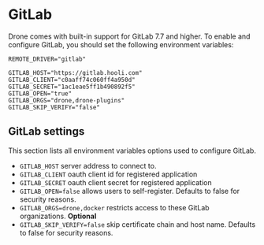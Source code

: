 # GitLab

Drone comes with built-in support for GitLab 7.7 and higher. To enable and configure GitLab, you should set the following environment variables:

```
REMOTE_DRIVER="gitlab"

GITLAB_HOST="https://gitlab.hooli.com"
GITLAB_CLIENT="c0aaff74c060ff4a950d"
GITLAB_SECRET="1ac1eae5ff1b490892f5"
GITLAB_OPEN="true"
GITLAB_ORGS="drone,drone-plugins"
GITLAB_SKIP_VERIFY="false"
```

## GitLab settings

This section lists all environment variables options used to configure GitLab.

* `GITLAB_HOST` server address to connect to.
* `GITLAB_CLIENT` oauth client id for registered application
* `GITLAB_SECRET` oauth client secret for registered application
* `GITLAB_OPEN=false` allows users to self-register. Defaults to false for security reasons.
* `GITLAB_ORGS=drone,docker` restricts access to these GitLab organizations. **Optional**
* `GITLAB_SKIP_VERIFY=false` skip certificate chain and host name. Defaults to false for security reasons.
